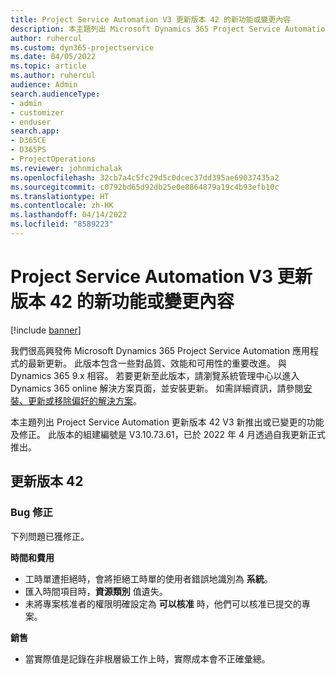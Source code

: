 ```yaml
---
title: Project Service Automation V3 更新版本 42 的新功能或變更內容
description: 本主題列出 Microsoft Dynamics 365 Project Service Automation 更新版本 42 V3 中可用的功能與修正。
author: ruhercul
ms.custom: dyn365-projectservice
ms.date: 04/05/2022
ms.topic: article
ms.author: ruhercul
audience: Admin
search.audienceType:
- admin
- customizer
- enduser
search.app:
- D365CE
- D365PS
- ProjectOperations
ms.reviewer: johnmichalak
ms.openlocfilehash: 32cb7a4c5fc29d5c0dcec37dd395ae69037435a2
ms.sourcegitcommit: c0792bd65d92db25e0e8864879a19c4b93efb10c
ms.translationtype: HT
ms.contentlocale: zh-HK
ms.lasthandoff: 04/14/2022
ms.locfileid: "8589223"
---
```

# <a name="whats-new-or-changed-in-project-service-automation-update-release-42-v3"></a>Project Service Automation V3 更新版本 42 的新功能或變更內容

[!include [banner](../includes/psa-now-project-operations.md)]

我們很高興發佈 Microsoft Dynamics 365 Project Service Automation 應用程式的最新更新。 此版本包含一些對品質、效能和可用性的重要改進。 與 Dynamics 365 9.x 相容。 若要更新至此版本，請瀏覽系統管理中心以進入 Dynamics 365 online 解決方案頁面，並安裝更新。 如需詳細資訊，請參閱[安裝、更新或移除偏好的解決方案](/power-platform/admin/install-remove-preferred-solution)。

本主題列出 Project Service Automation 更新版本 42 V3 新推出或已變更的功能及修正。 此版本的組建編號是 V3.10.73.61，已於 2022 年 4 月透過自我更新正式推出。

## <a name="update-release-42"></a>更新版本 42

### <a name="bug-fixes"></a>Bug 修正

下列問題已獲修正。

**時間和費用**

- 工時單遭拒絕時，會將拒絕工時單的使用者錯誤地識別為 **系統**。
- 匯入時間項目時，**資源類別** 值遺失。
- 未將專案核准者的權限明確設定為 **可以核准** 時，他們可以核准已提交的專案。

**銷售**

- 當實際值是記錄在非根層級工作上時，實際成本會不正確彙總。
